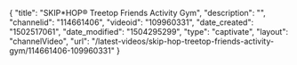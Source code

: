 {
    "title": "SKIP*HOP&reg; Treetop Friends Activity Gym",
    "description": "",
    "channelid": "114661406",
    "videoid": "109960331",
    "date_created": "1502517061",
    "date_modified": "1504295299",
    "type": "captivate",
    "layout": "channelVideo",
    "url": "\/latest-videos\/skip-hop-treetop-friends-activity-gym\/114661406-109960331"
}